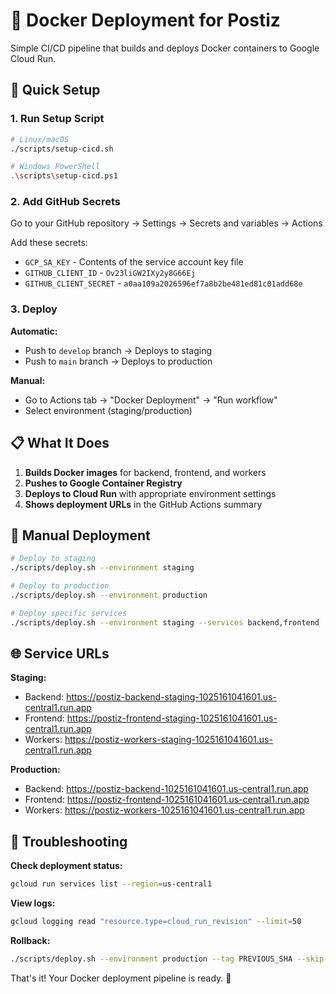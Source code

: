 # 🐳 Docker Deployment for Postiz

Simple CI/CD pipeline that builds and deploys Docker containers to Google Cloud Run.

## 🚀 Quick Setup

### 1. Run Setup Script

```bash
# Linux/macOS
./scripts/setup-cicd.sh

# Windows PowerShell
.\scripts\setup-cicd.ps1
```

### 2. Add GitHub Secrets

Go to your GitHub repository → Settings → Secrets and variables → Actions

Add these secrets:
- `GCP_SA_KEY` - Contents of the service account key file
- `GITHUB_CLIENT_ID` - `Ov23liGW2IXy2y8G66Ej`
- `GITHUB_CLIENT_SECRET` - `a0aa109a2026596ef7a8b2be481ed81c01add68e`

### 3. Deploy

**Automatic:**
- Push to `develop` branch → Deploys to staging
- Push to `main` branch → Deploys to production

**Manual:**
- Go to Actions tab → "Docker Deployment" → "Run workflow"
- Select environment (staging/production)

## 📋 What It Does

1. **Builds Docker images** for backend, frontend, and workers
2. **Pushes to Google Container Registry**
3. **Deploys to Cloud Run** with appropriate environment settings
4. **Shows deployment URLs** in the GitHub Actions summary

## 🔧 Manual Deployment

```bash
# Deploy to staging
./scripts/deploy.sh --environment staging

# Deploy to production  
./scripts/deploy.sh --environment production

# Deploy specific services
./scripts/deploy.sh --environment staging --services backend,frontend
```

## 🌐 Service URLs

**Staging:**
- Backend: https://postiz-backend-staging-1025161041601.us-central1.run.app
- Frontend: https://postiz-frontend-staging-1025161041601.us-central1.run.app
- Workers: https://postiz-workers-staging-1025161041601.us-central1.run.app

**Production:**
- Backend: https://postiz-backend-1025161041601.us-central1.run.app
- Frontend: https://postiz-frontend-1025161041601.us-central1.run.app
- Workers: https://postiz-workers-1025161041601.us-central1.run.app

## 🚨 Troubleshooting

**Check deployment status:**
```bash
gcloud run services list --region=us-central1
```

**View logs:**
```bash
gcloud logging read "resource.type=cloud_run_revision" --limit=50
```

**Rollback:**
```bash
./scripts/deploy.sh --environment production --tag PREVIOUS_SHA --skip-build
```

That's it! Your Docker deployment pipeline is ready. 🎉
